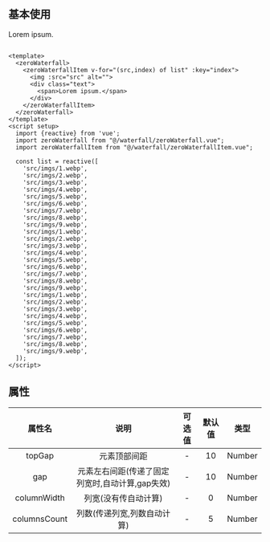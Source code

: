 <script setup>
import { reactive} from 'vue';
import zeroWaterfall from "@/waterfall/zeroWaterfall.vue";
import zeroWaterfallItem from "@/waterfall/zeroWaterfallItem.vue";
import imgpath1 from '@img/1.webp';
import imgpath2 from '@img/2.webp';
import imgpath3 from '@img/3.webp';
import imgpath4 from '@img/4.webp';
import imgpath5 from '@img/5.webp';
import imgpath6 from '@img/6.webp';
import imgpath7 from '@img/7.webp';
import imgpath8 from '@img/8.webp';
import imgpath9 from '@img/9.webp';

const list = reactive([
  imgpath1,
  imgpath2,
  imgpath3,
  imgpath4,
  imgpath5,
  imgpath6,
  imgpath7,
  imgpath8,
  imgpath9,
  imgpath1,
  imgpath2,
  imgpath3,
  imgpath4,
  imgpath5,
  imgpath6,
  imgpath7,
  imgpath8,
  imgpath9,
  imgpath1,
  imgpath2,
  imgpath3,
  imgpath4,
  imgpath5,
  imgpath6,
  imgpath7,
  imgpath8,
  imgpath9,
]);
</script>

## 基本使用

<zeroWaterfall>
      <zeroWaterfallItem v-for="(src,index) of list" :key="index">
        <img :src="src" alt="">
        <div class="text">
          <span>Lorem ipsum.</span>
        </div>
      </zeroWaterfallItem>
</zeroWaterfall>

```vue

<template>
  <zeroWaterfall>
    <zeroWaterfallItem v-for="(src,index) of list" :key="index">
      <img :src="src" alt="">
      <div class="text">
        <span>Lorem ipsum.</span>
      </div>
    </zeroWaterfallItem>
  </zeroWaterfall>
</template>
<script setup>
  import {reactive} from 'vue';
  import zeroWaterfall from "@/waterfall/zeroWaterfall.vue";
  import zeroWaterfallItem from "@/waterfall/zeroWaterfallItem.vue";

  const list = reactive([
    'src/imgs/1.webp',
    'src/imgs/2.webp',
    'src/imgs/3.webp',
    'src/imgs/4.webp',
    'src/imgs/5.webp',
    'src/imgs/6.webp',
    'src/imgs/7.webp',
    'src/imgs/8.webp',
    'src/imgs/9.webp',
    'src/imgs/1.webp',
    'src/imgs/2.webp',
    'src/imgs/3.webp',
    'src/imgs/4.webp',
    'src/imgs/5.webp',
    'src/imgs/6.webp',
    'src/imgs/7.webp',
    'src/imgs/8.webp',
    'src/imgs/9.webp',
    'src/imgs/1.webp',
    'src/imgs/2.webp',
    'src/imgs/3.webp',
    'src/imgs/4.webp',
    'src/imgs/5.webp',
    'src/imgs/6.webp',
    'src/imgs/7.webp',
    'src/imgs/8.webp',
    'src/imgs/9.webp',
  ]);
</script>

```

## 属性

|     属性名      |             说明              | 可选值 | 默认值 |   类型   |
|:------------:|:---------------------------:|:---:|:---:|:------:|
|    topGap    |           元素顶部间距            |  -  | 10  | Number |
|     gap      | 元素左右间距(传递了固定列宽时,自动计算,gap失效) |  -  | 10  | Number |
| columnWidth  |         列宽(没有传自动计算)         |  -  |  0  | Number |
| columnsCount |       列数(传递列宽,列数自动计算)       |  -  |  5  | Number |


